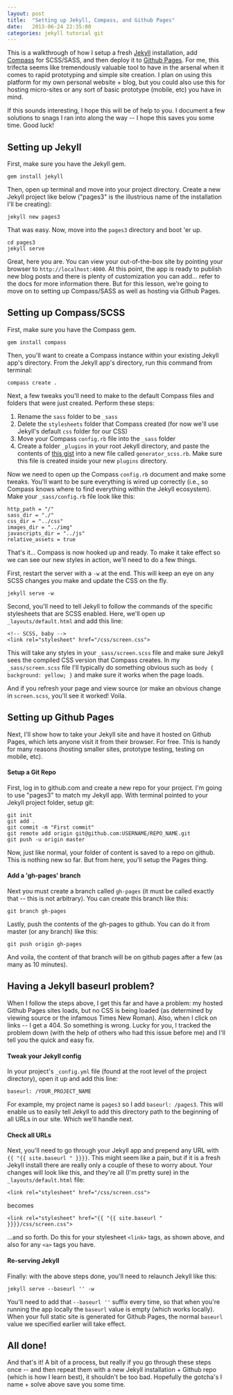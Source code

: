 ```yaml
---
layout: post
title:  "Setting up Jekyll, Compass, and Github Pages"
date:   2013-06-24 22:35:00
categories: jekyll tutorial git
---
```


This is a walkthrough of how I setup a fresh <a href="http://jekyllrb.com/">Jekyll</a> installation, add <a href="http://compass-style.org/">Compass</a> for SCSS/SASS, and then deploy it to <a href="http://pages.github.com/">Github Pages</a>. For me, this trifecta seems like tremendously valuable tool to have in the arsenal when it comes to rapid prototyping and simple site creation. I plan on using this platform for my own personal website + blog, but you could also use this for hosting micro-sites or any sort of basic prototype (mobile, etc) you have in mind.

If this sounds interesting, I hope this will be of help to you. I document a few solutions to snags I ran into along the way -- I hope this saves you some time. Good luck!

## Setting up Jekyll

First, make sure you have the Jekyll gem.

    gem install jekyll

Then, open up terminal and move into your project directory. Create a new Jekyll project like below ("pages3" is the illustrious name of the installation I'll be creating):

    jekyll new pages3

That was easy. Now, move into the `pages3` directory and boot 'er up.

    cd pages3
    jekyll serve

Great, here you are. You can view your out-of-the-box site by pointing your browser to `http://localhost:4000`. At this point, the app is ready to publish new blog posts and there is plenty of customization you can add... refer to the docs for more information there. But for this lesson, we're going to move on to setting up Compass/SASS as well as hosting via Github Pages.

## Setting up Compass/SCSS

First, make sure you have the Compass gem.

    gem install compass

Then, you'll want to create a Compass instance within your existing Jekyll app's directory. From the Jekyll app's directory, run this command from terminal:

    compass create .

Next, a few tweaks you'll need to make to the default Compass files and folders that were just created. Perform these steps:

1. Rename the `sass` folder to be `_sass`
2. Delete the `stylesheets` folder that Compass created (for now we'll use Jekyll's default `css` folder for our CSS)
3. Move your Compass `config.rb` file into the `_sass` folder
4. Create a folder `_plugins` in your root Jekyll directory, and paste the contents of [this gist](https://gist.github.com/davidpots/5853188) into a new file called `generator_scss.rb`. Make sure this file is created inside your new `plugins` directory.

Now we need to open up the Compass `config.rb` document and make some tweaks. You'll want to be sure everything is wired up correctly (i.e., so Compass knows where to find everything within the Jekyll ecosystem). Make your `_sass/config.rb` file look like this:
  
    http_path = "/"
    sass_dir = "./"
    css_dir = "../css"
    images_dir = "../img"
    javascripts_dir = "../js"
    relative_assets = true
  
That's it... Compass is now hooked up and ready. To make it take effect so we can see our new styles in action, we'll need to do a few things.

First, restart the server with a `-w` at the end. This will keep an eye on any SCSS changes you make and update the CSS on the fly.

    jekyll serve -w

Second, you'll need to tell Jekyll to follow the commands of the specific stylesheets that are SCSS enabled. Here, we'll open up `_layouts/default.html` and add this line:

    <!-- SCSS, baby -->
    <link rel="stylesheet" href="/css/screen.css">

This will take any styles in your `_sass/screen.scss` file and make sure Jekyll sees the compiled CSS version that Compass creates. In my `_sass/screen.scss` file I'll typically do something obvious such as `body { background: yellow; }` and make sure it works when the page loads.

And if you refresh your page and view source (or make an obvious change in `screen.scss`, you'll see it worked! Voila.

## Setting up Github Pages

Next, I'll show how to take your Jekyll site and have it hosted on Github Pages, which lets anyone visit it from their browser. For free. This is handy for many reasons (hosting smaller sites, prototype testing, testing on mobile, etc).

#### Setup a Git Repo

First, log in to github.com and create a new repo for your project. I'm going to use "pages3" to match my Jekyll app. With terminal pointed to your Jekyll project folder, setup git:

    git init
    git add .
    git commit -m "First commit"
    git remote add origin git@github.com:USERNAME/REPO_NAME.git
    git push -u origin master

Now, just like normal, your folder of content is saved to a repo on github. This is nothing new so far. But from here, you'll setup the Pages thing.

#### Add a 'gh-pages' branch

Next you must create a branch called `gh-pages` (it must be called exactly that -- this is not arbitrary). You can create this branch like this:

    git branch gh-pages

Lastly, push the contents of the gh-pages to github. You can do it from master (or any branch) like this:

    git push origin gh-pages

And voila, the content of that branch will be on github pages after a few (as many as 10 minutes).

## Having a Jekyll baseurl problem?

When I follow the steps above, I get this far and have a problem: my hosted Github Pages sites loads, but no CSS is being loaded (as determined by viewing source or the infamous Times New Roman). Also, when I click on links -- I get a 404. So something is wrong. Lucky for you, I tracked the problem down (with the help of others who had this issue before me) and I'll tell you the quick and easy fix.

#### Tweak your Jekyll config

In your project's `_config.yml` file (found at the root level of the project directory), open it up and add this line:

    baseurl: /YOUR_PROJECT_NAME

For example, my project name is `pages3` so I add `baseurl: /pages3`. This will enable us to easily tell Jekyll to add this directory path to the beginning of all URLs in our site. Which we'll handle next.

#### Check all URLs

Next, you'll need to go through your Jekyll app and prepend any URL with `{{ "{{ site.baseurl " }}}}`. This might seem like a pain, but if it is a fresh Jekyll install there are really only a couple of these to worry about. Your changes will look like this, and they're all (I'm pretty sure) in the `_layouts/default.html` file:

    <link rel="stylesheet" href="/css/screen.css">

becomes

    <link rel="stylesheet" href="{{ "{{ site.baseurl " }}}}/css/screen.css">

...and so forth. Do this for your stylesheet `<link>` tags, as shown above, and also for any `<a>` tags you have.

#### Re-serving Jekyll

Finally: with the above steps done, you'll need to relaunch Jekyll like this:

    jekyll serve --baseurl '' -w

You'll need to add that `--baseurl ''` suffix every time, so that when you're running the app locally the `baseurl` value is empty (which works locally). When your full static site is generated for Github Pages, the normal `baseurl` value we specified earlier will take effect.

## All done!

And that's it! A bit of a process, but really if you go through these steps once -- and then repeat them with a new Jekyll installation + Github repo (which is how I learn best), it shouldn't be too bad. Hopefully the gotcha's I name + solve above save you some time.